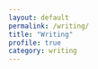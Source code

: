 ```yaml
---
layout: default
permalink: /writing/
title: "Writing"
profile: true
category: writing
---
```


<!-- Remember to uncomment the navigation in default.html -->
<!-- {% include post-list.html %} -->


<!-- {% include footer.html %} -->